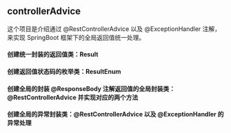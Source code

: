 ## controllerAdvice
这个项目是介绍通过 @RestControllerAdvice 以及 @ExceptionHandler 注解，来实现 SpringBoot 框架下的全局返回值统一处理。


#### 创建统一封装的返回值类：Result

#### 创建返回值状态码的枚举类：ResultEnum

#### 创建全局的封装 @ResponseBody 注解返回值的全局封装类：@RestControllerAdvice 并实现对应的两个方法

#### 创建全局的异常封装类：@RestControllerAdvice 以及 @ExceptionHandler 的异常处理
